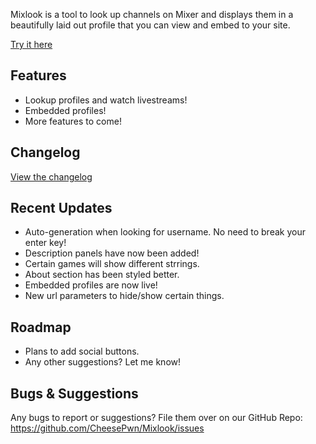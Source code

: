 Mixlook is a tool to look up channels on Mixer and displays them in a beautifully laid out profile that you can view and embed to your site.

[Try it here](https://mixlook.ml)

## Features
- Lookup profiles and watch livestreams!
- Embedded profiles!
- More features to come!

## Changelog
[View the changelog](https://headwayapp.co/mixlook-changelog)

## Recent Updates
- Auto-generation when looking for username. No need to break your enter key!
- Description panels have now been added!
- Certain games will show different strrings.
- About section has been styled better.
- Embedded profiles are now live!
- New url parameters to hide/show certain things.

## Roadmap
- Plans to add social buttons.
- Any other suggestions? Let me know!

## Bugs & Suggestions

Any bugs to report or suggestions? File them over on our GitHub Repo: 
https://github.com/CheesePwn/Mixlook/issues

